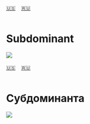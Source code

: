 <span id="en"><a href='#en'>🇺🇸</a> &nbsp;&nbsp;&nbsp;<a href='#ru'>🇷🇺</a> &nbsp;&nbsp;&nbsp;</span><br><br>
# Subdominant

![](https://github.com/stolbitsa/stolbitsa/assets/149964365/4192787b-e32f-4d09-80ba-603e1d42707a)
<br><br>
<span id="ru"><a href='#en'>🇺🇸</a> &nbsp;&nbsp;&nbsp;<a href='#ru'>🇷🇺</a> &nbsp;&nbsp;&nbsp;</span><br><br>
# Субдоминанта

![](https://github.com/stolbitsa/stolbitsa/assets/149964365/4192787b-e32f-4d09-80ba-603e1d42707a)<br><br>
